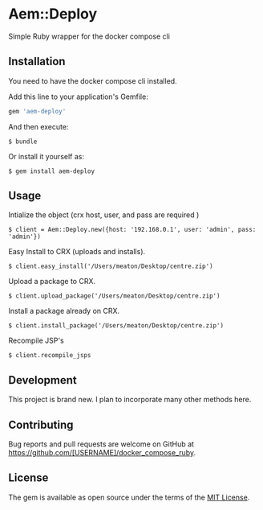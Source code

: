 # Aem::Deploy

Simple Ruby wrapper for the docker compose cli

## Installation

You need to have the docker compose cli installed. 

Add this line to your application's Gemfile:

```ruby
gem 'aem-deploy'
```

And then execute:

    $ bundle

Or install it yourself as:

    $ gem install aem-deploy

## Usage

Intialize the object (crx host, user, and pass are required )

    $ client = Aem::Deploy.new({host: '192.168.0.1', user: 'admin', pass: 'admin'})

Easy Install to CRX (uploads and installs). 

    $ client.easy_install('/Users/meaton/Desktop/centre.zip')

Upload a package to CRX.

    $ client.upload_package('/Users/meaton/Desktop/centre.zip')

Install a package already on CRX.

    $ client.install_package('/Users/meaton/Desktop/centre.zip')

Recompile JSP's

    $ client.recompile_jsps


## Development

This project is brand new. I plan to incorporate many other methods here.
## Contributing

Bug reports and pull requests are welcome on GitHub at https://github.com/[USERNAME]/docker_compose_ruby.


## License

The gem is available as open source under the terms of the [MIT License](http://opensource.org/licenses/MIT).

